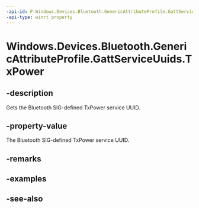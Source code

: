 ```yaml
---
-api-id: P:Windows.Devices.Bluetooth.GenericAttributeProfile.GattServiceUuids.TxPower
-api-type: winrt property
---
```


<!-- Property syntax
public System.Guid TxPower { get; }
-->

# Windows.Devices.Bluetooth.GenericAttributeProfile.GattServiceUuids.TxPower

## -description
Gets the Bluetooth SIG-defined TxPower service UUID.

## -property-value
The Bluetooth SIG-defined TxPower service UUID.

## -remarks

## -examples

## -see-also
